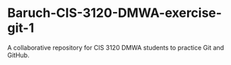 # Baruch-CIS-3120-DMWA-exercise-git-1
A collaborative repository for CIS 3120 DMWA students to practice Git and GitHub.
